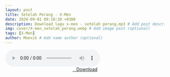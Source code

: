 ```yaml
---
layout: post
title: Setelah Perang - X-Men
date: 2020-09-01 09:18:20 +0300
description: Download lagu x-men - setelah perang.mp3 # Add post description (optional)
img: cover/X-men_setelah_perang.webp # Add image post (optional)
tags: [X-Men]
author: Moexik # Add name author (optional)
---
```


<audio class='js-player' style="--plyr-color-main: #212121;" controls>
<source src="https://drive.google.com/uc?authuser=0&id=1hYJ7Mmh8HB1B9pawbhDqWSDQQjOmS2fZ&export=download" type="audio/mp3">
</audio><br />

<center>
<a href="/dl/setelahperang-xmen/" ><i class="fa fa-caret-down" aria-hidden="true"></i>&nbsp; &nbsp;Download</a>
</center><br />

